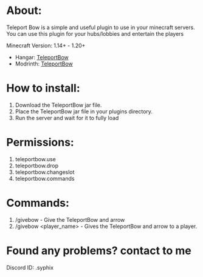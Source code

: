 # About:
Teleport Bow is a simple and useful plugin to use in your minecraft servers. You can use this plugin for your hubs/lobbies and entertain the players

Minecraft Version: 1.14+ - 1.20+

* Hangar: [TeleportBow](https://hangar.papermc.io/SyphiX/TeleportBow)
* Modrinth: [TeleportBow](https://modrinth.com/plugin/teleportbow)


# How to install: 
1. Download the TeleportBow jar file.
2. Place the TeleportBow jar file in your plugins directory.
3. Run the server and wait for it to fully load

# Permissions:
1. teleportbow.use
2. teleportbow.drop
3. teleportbow.changeslot
4. teleportbow.commands

# Commands:
1. /givebow - Give the TeleportBow and arrow
2. /givebow <player_name> - Gives the TeleportBow and arrow to a player.

# Found any problems? contact to me
Discord ID: .syphix

